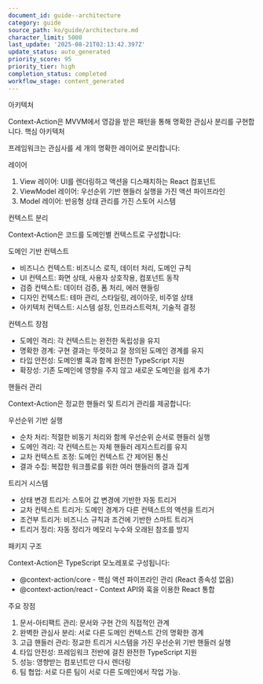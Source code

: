 ```yaml
---
document_id: guide--architecture
category: guide
source_path: ko/guide/architecture.md
character_limit: 5000
last_update: '2025-08-21T02:13:42.397Z'
update_status: auto_generated
priority_score: 95
priority_tier: high
completion_status: completed
workflow_stage: content_generated
---
```

아키텍처

Context-Action은 MVVM에서 영감을 받은 패턴을 통해 명확한 관심사 분리를 구현합니다. 핵심 아키텍처

프레임워크는 관심사를 세 개의 명확한 레이어로 분리합니다:

레이어

1. View 레이어: UI를 렌더링하고 액션을 디스패치하는 React 컴포넌트
2. ViewModel 레이어: 우선순위 기반 핸들러 실행을 가진 액션 파이프라인  
3. Model 레이어: 반응형 상태 관리를 가진 스토어 시스템

컨텍스트 분리

Context-Action은 코드를 도메인별 컨텍스트로 구성합니다:

도메인 기반 컨텍스트
- 비즈니스 컨텍스트: 비즈니스 로직, 데이터 처리, 도메인 규칙
- UI 컨텍스트: 화면 상태, 사용자 상호작용, 컴포넌트 동작  
- 검증 컨텍스트: 데이터 검증, 폼 처리, 에러 핸들링
- 디자인 컨텍스트: 테마 관리, 스타일링, 레이아웃, 비주얼 상태
- 아키텍처 컨텍스트: 시스템 설정, 인프라스트럭처, 기술적 결정

컨텍스트 장점
- 도메인 격리: 각 컨텍스트는 완전한 독립성을 유지
- 명확한 경계: 구현 결과는 뚜렷하고 잘 정의된 도메인 경계를 유지
- 타입 안전성: 도메인별 훅과 함께 완전한 TypeScript 지원
- 확장성: 기존 도메인에 영향을 주지 않고 새로운 도메인을 쉽게 추가

핸들러 관리

Context-Action은 정교한 핸들러 및 트리거 관리를 제공합니다:

우선순위 기반 실행
- 순차 처리: 적절한 비동기 처리와 함께 우선순위 순서로 핸들러 실행
- 도메인 격리: 각 컨텍스트는 자체 핸들러 레지스트리를 유지
- 교차 컨텍스트 조정: 도메인 컨텍스트 간 제어된 통신
- 결과 수집: 복잡한 워크플로를 위한 여러 핸들러의 결과 집계

트리거 시스템
- 상태 변경 트리거: 스토어 값 변경에 기반한 자동 트리거
- 교차 컨텍스트 트리거: 도메인 경계가 다른 컨텍스트의 액션을 트리거
- 조건부 트리거: 비즈니스 규칙과 조건에 기반한 스마트 트리거
- 트리거 정리: 자동 정리가 메모리 누수와 오래된 참조를 방지

패키지 구조

Context-Action은 TypeScript 모노레포로 구성됩니다:

- @context-action/core - 핵심 액션 파이프라인 관리 (React 종속성 없음)
- @context-action/react - Context API와 훅을 이용한 React 통합

주요 장점

1. 문서-아티팩트 관리: 문서와 구현 간의 직접적인 관계
2. 완벽한 관심사 분리: 서로 다른 도메인 컨텍스트 간의 명확한 경계
3. 고급 핸들러 관리: 정교한 트리거 시스템을 가진 우선순위 기반 핸들러 실행
4. 타입 안전성: 프레임워크 전반에 걸친 완전한 TypeScript 지원
5. 성능: 영향받는 컴포넌트만 다시 렌더링
6. 팀 협업: 서로 다른 팀이 서로 다른 도메인에서 작업 가능.
